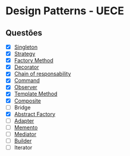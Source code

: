 # Design Patterns - UECE

## Questões

- [x] [Singleton](src/com/uece/questions/singleton)
- [x] [Strategy](src/com/uece/questions/strategy)
- [x] [Factory Method](src/com/uece/questions/factorymethod)
- [x] [Decorator](src/com/uece/questions/decorator)
- [x] [Chain of responsability](src/com/uece/questions/chainOfResponsability)
- [x] [Command](src/com/uece/questions/command)
- [x] [Observer](src/com/uece/questions/observer)
- [x] [Template Method](src/com/uece/questions/templateMethod)
- [x] [Composite](src/com/uece/questions/composite)
- [ ] Bridge
- [x] [Abstract Factory](src/com/uece/questions/abstractFactory)
- [ ] [Adapter](src/com/uece/questions/adapter)
- [ ] [Memento](src/com/uece/questions/memento)
- [ ] [Mediator](src/com/uece/questions/mediator)
- [ ] [Builder](src/com/uece/questions/builder)
- [ ] Iterator